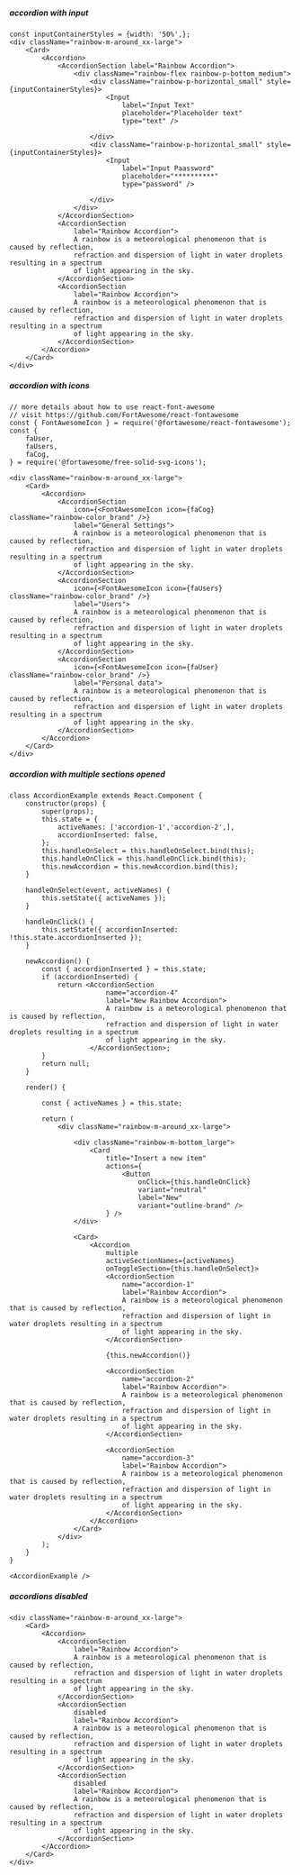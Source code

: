##### accordion with input

    const inputContainerStyles = {width: '50%',};
    <div className="rainbow-m-around_xx-large">
        <Card>
            <Accordion>
                <AccordionSection label="Rainbow Accordion">
                    <div className="rainbow-flex rainbow-p-bottom_medium">
                        <div className="rainbow-p-horizontal_small" style={inputContainerStyles}>
                            <Input
                                label="Input Text"
                                placeholder="Placeholder text"
                                type="text" />

                        </div>
                        <div className="rainbow-p-horizontal_small" style={inputContainerStyles}>
                            <Input
                                label="Input Paassword"
                                placeholder="**********"
                                type="password" />

                        </div>
                    </div>
                </AccordionSection>
                <AccordionSection
                    label="Rainbow Accordion">
                    A rainbow is a meteorological phenomenon that is caused by reflection,
                    refraction and dispersion of light in water droplets resulting in a spectrum
                    of light appearing in the sky.
                </AccordionSection>
                <AccordionSection
                    label="Rainbow Accordion">
                    A rainbow is a meteorological phenomenon that is caused by reflection,
                    refraction and dispersion of light in water droplets resulting in a spectrum
                    of light appearing in the sky.
                </AccordionSection>
            </Accordion>
        </Card>
    </div>


##### accordion with icons
    // more details about how to use react-font-awesome
    // visit https://github.com/FortAwesome/react-fontawesome
    const { FontAwesomeIcon } = require('@fortawesome/react-fontawesome');
    const {
        faUser,
        faUsers,
        faCog,
    } = require('@fortawesome/free-solid-svg-icons');

    <div className="rainbow-m-around_xx-large">
        <Card>
            <Accordion>
                <AccordionSection
                    icon={<FontAwesomeIcon icon={faCog} className="rainbow-color_brand" />}
                    label="General Settings">
                    A rainbow is a meteorological phenomenon that is caused by reflection,
                    refraction and dispersion of light in water droplets resulting in a spectrum
                    of light appearing in the sky.
                </AccordionSection>
                <AccordionSection
                    icon={<FontAwesomeIcon icon={faUsers} className="rainbow-color_brand" />}
                    label="Users">
                    A rainbow is a meteorological phenomenon that is caused by reflection,
                    refraction and dispersion of light in water droplets resulting in a spectrum
                    of light appearing in the sky.
                </AccordionSection>
                <AccordionSection
                    icon={<FontAwesomeIcon icon={faUser} className="rainbow-color_brand" />}
                    label="Personal data">
                    A rainbow is a meteorological phenomenon that is caused by reflection,
                    refraction and dispersion of light in water droplets resulting in a spectrum
                    of light appearing in the sky.
                </AccordionSection>
            </Accordion>
        </Card>
    </div>


##### accordion with multiple sections opened

    class AccordionExample extends React.Component {
        constructor(props) {
            super(props);
            this.state = {
                activeNames: ['accordion-1','accordion-2',],
                accordionInserted: false,
            };
            this.handleOnSelect = this.handleOnSelect.bind(this);
            this.handleOnClick = this.handleOnClick.bind(this);
            this.newAccordion = this.newAccordion.bind(this);
        }

        handleOnSelect(event, activeNames) {
            this.setState({ activeNames });
        }

        handleOnClick() {
            this.setState({ accordionInserted: !this.state.accordionInserted });
        }

        newAccordion() {
            const { accordionInserted } = this.state;
            if (accordionInserted) {
                return <AccordionSection
                            name="accordion-4"
                            label="New Rainbow Accordion">
                            A rainbow is a meteorological phenomenon that is caused by reflection,
                            refraction and dispersion of light in water droplets resulting in a spectrum
                            of light appearing in the sky.
                        </AccordionSection>;
            }
            return null;
        }

        render() {

            const { activeNames } = this.state;

            return (
                <div className="rainbow-m-around_xx-large">

                    <div className="rainbow-m-bottom_large">
                        <Card
                            title="Insert a new item"
                            actions={
                                <Button
                                    onClick={this.handleOnClick}
                                    variant="neutral"
                                    label="New"
                                    variant="outline-brand" />
                            } />
                    </div>

                    <Card>
                        <Accordion
                            multiple
                            activeSectionNames={activeNames}
                            onToggleSection={this.handleOnSelect}>
                            <AccordionSection
                                name="accordion-1"
                                label="Rainbow Accordion">
                                A rainbow is a meteorological phenomenon that is caused by reflection,
                                refraction and dispersion of light in water droplets resulting in a spectrum
                                of light appearing in the sky.
                            </AccordionSection>

                            {this.newAccordion()}

                            <AccordionSection
                                name="accordion-2"
                                label="Rainbow Accordion">
                                A rainbow is a meteorological phenomenon that is caused by reflection,
                                refraction and dispersion of light in water droplets resulting in a spectrum
                                of light appearing in the sky.
                            </AccordionSection>

                            <AccordionSection
                                name="accordion-3"
                                label="Rainbow Accordion">
                                A rainbow is a meteorological phenomenon that is caused by reflection,
                                refraction and dispersion of light in water droplets resulting in a spectrum
                                of light appearing in the sky.
                            </AccordionSection>
                        </Accordion>
                    </Card>
                </div>
            );
        }
    }

    <AccordionExample />


##### accordions disabled

    <div className="rainbow-m-around_xx-large">
        <Card>
            <Accordion>
                <AccordionSection
                    label="Rainbow Accordion">
                    A rainbow is a meteorological phenomenon that is caused by reflection,
                    refraction and dispersion of light in water droplets resulting in a spectrum
                    of light appearing in the sky.
                </AccordionSection>
                <AccordionSection
                    disabled
                    label="Rainbow Accordion">
                    A rainbow is a meteorological phenomenon that is caused by reflection,
                    refraction and dispersion of light in water droplets resulting in a spectrum
                    of light appearing in the sky.
                </AccordionSection>
                <AccordionSection
                    disabled
                    label="Rainbow Accordion">
                    A rainbow is a meteorological phenomenon that is caused by reflection,
                    refraction and dispersion of light in water droplets resulting in a spectrum
                    of light appearing in the sky.
                </AccordionSection>
            </Accordion>
        </Card>
    </div>
